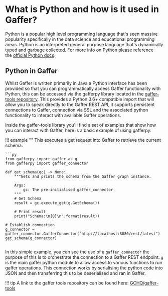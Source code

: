 # What is Python and how is it used in Gaffer?

Python is a popular high level programming language that's seen massive popularity specifically in the data science and educational programming areas. Python is an interpreted general purpose language that's dynamically typed and garbage collected. For more info on Python please reference the [official Python docs](https://www.python.org/).

## Python in Gaffer

Whilst Gaffer is written primarily in Java a Python interface has been provided so that you can programmatically access Gaffer functionality with Python, this can be accessed via the gafferpy library located in the [gaffer-tools repository](https://github.com/gchq/gaffer-tools). This provides a Python 3.6+ compatible import that will allow you to speak directly to the Gaffer REST API, it supports persistent connections to Gaffer, connection via SSL and the associated python functionality to interact with available Gaffer operations.

Inside the gaffer-tools library you'll find a set of examples that show how you can interact with Gaffer, here is a basic example of using gafferpy:

!!! example ""
    This executes a get request into Gaffer to retrieve the current schema.

    ```py
    from gafferpy import gaffer as g
    from gafferpy import gaffer_connector

    def get_schema(gc) -> None:
        """Gets and prints the schema from the Gaffer graph instance.

        Args:
            gc: The pre-initialised gaffer_connector.
        """
        # Get Schema
        result = gc.execute_get(g.GetSchema())

        # Print result
        print("Schema:\n{0}\n".format(result))

    # Establish connection
    g_connector = gaffer_connector.GafferConnector("http://localhost:8080/rest/latest")
    get_schema(g_connector)
    ```

In this simple example, you can see the use of a `gaffer_connector` the purpose of this is to orchestrate the connection to a Gaffer REST endpoint. `g` is the main gaffer python module to allow access to various functions to run gaffer operations. This connection works by serialising the python code into JSON and then transferring this to be deserialised and ran in Gaffer.

!!! tip
    A link to the gaffer tools repository can be found here: [GCHQ/gaffer-tools](https://github.com/gchq/gaffer-tools)
